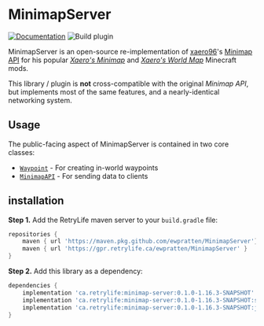 # MinimapServer
[![Documentation](https://img.shields.io/badge/-documentation-blue)](https://ewpratten.retrylife.ca/MinimapServer) ![Build plugin](https://github.com/Ewpratten/MinimapServer/workflows/Build%20plugin/badge.svg)

MinimapServer is an open-source re-implementation of [xaero96](https://www.curseforge.com/members/xaero96/projects)'s [Minimap API](https://www.spigotmc.org/resources/minimapapi.35354/) for his popular *[Xaero's Minimap](https://www.curseforge.com/minecraft/mc-mods/xaeros-minimap)* and *[Xaero's World Map](https://www.curseforge.com/minecraft/mc-mods/xaeros-world-map)* Minecraft mods.

This library / plugin is **not** cross-compatible with the original *Minimap API*, but implements most of the same features, and a nearly-identical networking system.

## Usage

The public-facing aspect of MinimapServer is contained in two core classes:

 - [`Waypoint`](https://ewpratten.retrylife.ca/MinimapServer/ca/retrylife/mc/plugins/minimap_server/api/Waypoint.html) - For creating in-world waypoints
 - [`MinimapAPI`](https://ewpratten.retrylife.ca/MinimapServer/ca/retrylife/mc/plugins/minimap_server/api/MinimapAPI.html) - For sending data to clients

## installation

**Step 1.** Add the RetryLife maven server to your `build.gradle` file:

```groovy
repositories {
    maven { url 'https://maven.pkg.github.com/ewpratten/MinimapServer'}
    maven { url 'https://gpr.retrylife.ca/ewpratten/MinimapServer' }
}
```

**Step 2.** Add this library as a dependency:

```groovy
dependencies {
    implementation 'ca.retrylife:minimap-server:0.1.0-1.16.3-SNAPSHOT'
    implementation 'ca.retrylife:minimap-server:0.1.0-1.16.3-SNAPSHOT:sources'
    implementation 'ca.retrylife:minimap-server:0.1.0-1.16.3-SNAPSHOT:javadoc'
}
```

